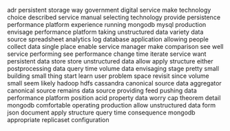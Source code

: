 adr persistent storage way government digital service make technology choice described service manual selecting technology provide persistence performance platform experience running mongodb mysql production envisage performance platform taking unstructured data variety data source spreadsheet analytics log database application allowing people collect data single place enable service manager make comparison see well service performing see performance change time iterate service want persistent data store store unstructured data allow apply structure either postprocessing data query time volume data envisaging stage pretty small building small thing start learn user problem space revisit since volume small seem likely hadoop hdfs cassandra canonical source data aggregator canonical source remains data source providing feed pushing data performance platform position acid property data worry cap theorem detail mongodb comfortable operating production allow unstructured data form json document apply structure query time consequence mongodb appropriate replicaset configuration